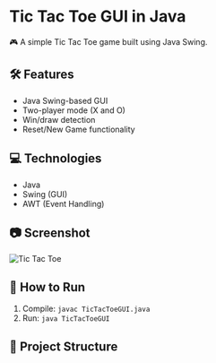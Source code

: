 # Tic Tac Toe GUI in Java

🎮 A simple Tic Tac Toe game built using Java Swing.

## 🛠 Features
- Java Swing-based GUI
- Two-player mode (X and O)
- Win/draw detection
- Reset/New Game functionality

## 💻 Technologies
- Java
- Swing (GUI)
- AWT (Event Handling)

## 📷 Screenshot
![Tic Tac Toe](screenshot.png)

## 🚀 How to Run
1. Compile: `javac TicTacToeGUI.java`
2. Run: `java TicTacToeGUI`

## 📁 Project Structure
